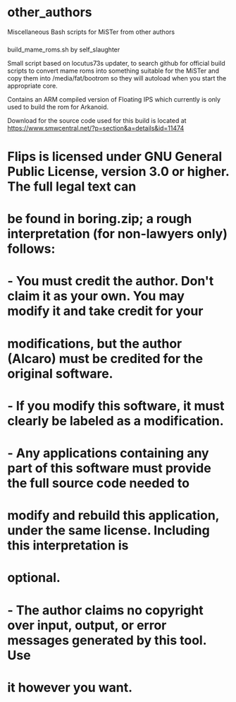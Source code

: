 # other_authors
Miscellaneous Bash scripts for MiSTer from other authors

###

build_mame_roms.sh by self_slaughter

Small script based on locutus73s updater, to search github for official build scripts to
convert mame roms into something suitable for the MiSTer and copy them into /media/fat/bootrom
so they will autoload when you start the appropriate core.

Contains an ARM compiled version of Floating IPS which currently is only used
to build the rom for Arkanoid.

Download for the source code used for this build is located at https://www.smwcentral.net/?p=section&a=details&id=11474

# Flips is licensed under GNU General Public License, version 3.0 or higher. The full legal text can
#   be found in boring.zip; a rough interpretation (for non-lawyers only) follows:
# 
# - You must credit the author. Don't claim it as your own. You may modify it and take credit for your
#   modifications, but the author (Alcaro) must be credited for the original software.
# - If you modify this software, it must clearly be labeled as a modification.
# - Any applications containing any part of this software must provide the full source code needed to
#   modify and rebuild this application, under the same license. Including this interpretation is
#   optional.
# - The author claims no copyright over input, output, or error messages generated by this tool. Use
#   it however you want.

###

